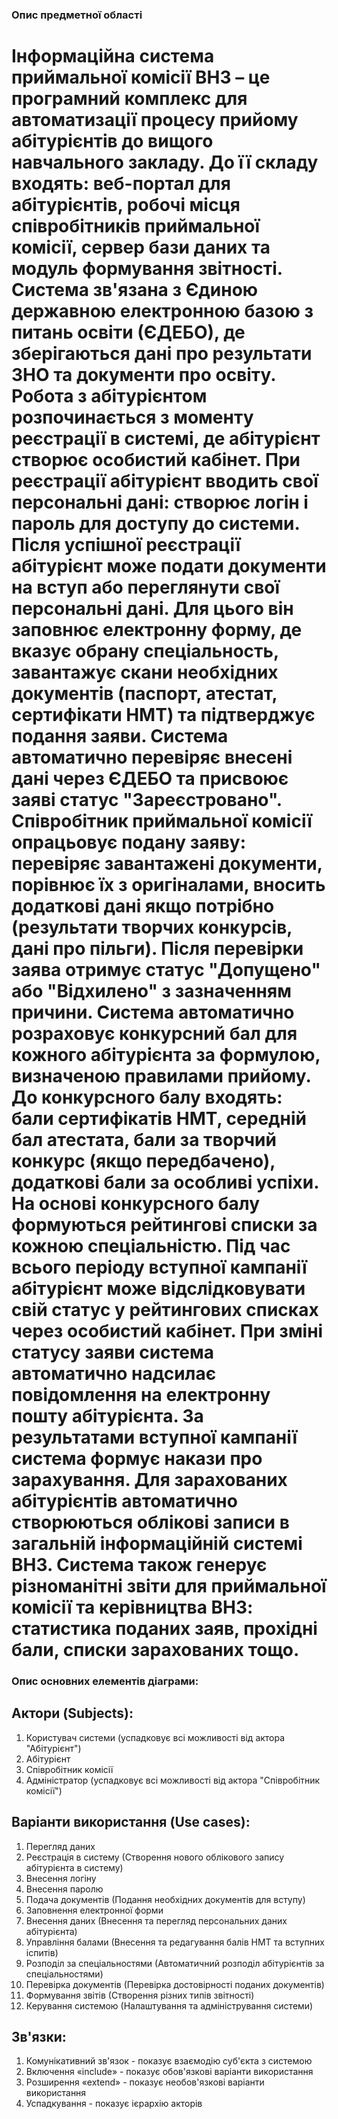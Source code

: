 ### Опис предметної області
# Інформаційна система приймальної комісії ВНЗ – це програмний комплекс для автоматизації процесу прийому абітурієнтів до вищого навчального закладу. До її складу входять: веб-портал для абітурієнтів, робочі місця співробітників приймальної комісії, сервер бази даних та модуль формування звітності. Система зв'язана з Єдиною державною електронною базою з питань освіти (ЄДЕБО), де зберігаються дані про результати ЗНО та документи про освіту. Робота з абітурієнтом розпочинається з моменту реєстрації в системі, де абітурієнт створює особистий кабінет. При реєстрації абітурієнт вводить свої персональні дані: створює логін і пароль для доступу до системи. Після успішної реєстрації абітурієнт може подати документи на вступ або переглянути свої персональні дані. Для цього він заповнює електронну форму, де вказує обрану спеціальность, завантажує скани необхідних документів (паспорт, атестат, сертифікати НМТ) та підтверджує подання заяви. Система автоматично перевіряє внесені дані через ЄДЕБО та присвоює заяві статус "Зареєстровано". Співробітник приймальної комісії опрацьовує подану заяву: перевіряє завантажені документи, порівнює їх з оригіналами, вносить додаткові дані якщо потрібно (результати творчих конкурсів, дані про пільги). Після перевірки заява отримує статус "Допущено" або "Відхилено" з зазначенням причини. Система автоматично розраховує конкурсний бал для кожного абітурієнта за формулою, визначеною правилами прийому. До конкурсного балу входять: бали сертифікатів НМТ, середній бал атестата, бали за творчий конкурс (якщо передбачено), додаткові бали за особливі успіхи. На основі конкурсного балу формуються рейтингові списки за кожною спеціальністю. Під час всього періоду вступної кампанії абітурієнт може відслідковувати свій статус у рейтингових списках через особистий кабінет. При зміні статусу заяви система автоматично надсилає повідомлення на електронну пошту абітурієнта. За результатами вступної кампанії система формує накази про зарахування. Для зарахованих абітурієнтів автоматично створюються облікові записи в загальній інформаційній системі ВНЗ. Система також генерує різноманітні звіти для приймальної комісії та керівництва ВНЗ: статистика поданих заяв, прохідні бали, списки зарахованих тощо.
### Опис основних елементів діаграми:
## Актори (Subjects):
1. Користувач системи (успадковує всі можливості від актора "Абітурієнт")
2. Абітурієнт
3. Співробітник комісії
4. Адміністратор (успадковує всі можливості від актора "Співробітник комісії")
## Варіанти використання (Use cases):
1. Перегляд даних
2. Реєстрація в систему (Створення нового облікового запису абітурієнта в систему)
3. Внесення логіну
4. Внесення паролю
5. Подача документів (Подання необхідних документів для вступу)
6. Заповнення електронної форми
7. Внесення даних (Внесення та перегляд персональних даних абітурієнта)
8. Управління балами (Внесення та редагування балів НМТ та вступних іспитів)
9. Розподіл за спеціальностями (Автоматичний розподіл абітурієнтів за спеціальностями)
10. Перевірка документів (Перевірка достовірності поданих документів)
11. Формування звітів (Створення різних типів звітності)
12. Керування системою (Налаштування та адміністрування системи)
## Зв'язки:
1. Комунікативний зв'язок - показує взаємодію суб'єкта з системою
2. Включення «include» - показує обов'язкові варіанти використання
3. Розширення «extend» - показує необов'язкові варіанти використання
4. Успадкування - показує ієрархію акторів